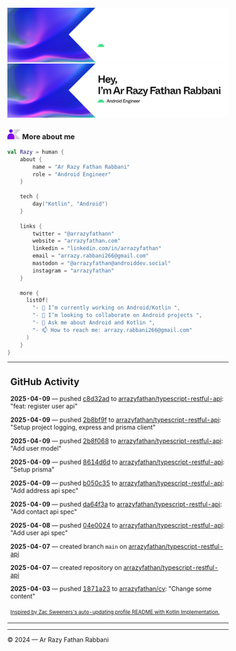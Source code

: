 ![Ar Razy Fathan Rabbani Banner](https://github.com/arrazyfathan/arrazyfathan/blob/main/media/banner-dark.png#gh-dark-mode-only)
![Ar Razy Fathan Rabbani Banner](https://github.com/arrazyfathan/arrazyfathan/blob/main/media/banner-light.png#gh-light-mode-only)

### <img width="30" alt="about" src="https://github.com/arrazyfathan/arrazyfathan/blob/main/media/about.png"> More about me

```kotlin
val Razy = human {
    about {
        name = "Ar Razy Fathan Rabbani"
        role = "Android Engineer"
    }

    tech {
        day("Kotlin", "Android")
    }

    links {
        twitter = "@arrazyfathann"
        website = "arrazyfathan.com"
        linkedin = "linkedin.com/in/arrazyfathan"
        email = "arrazy.rabbani266@gmail.com"
        mastodon = "@arrazyfathan@androiddev.social"
        instagram = "arrazyfathan"
    }

    more {
      listOf(
        "- 🔭 I’m currently working on Android/Kotlin ",
        "- 👯 I’m looking to collaborate on Android projects ",
        "- 💬 Ask me about Android and Kotlin ",
        "- 📫 How to reach me: arrazy.rabbani266@gmail.com"
      )
    }
}
```


<table><tr><td valign="top" width="100%">    

## GitHub Activity

**2025-04-09** — pushed [c8d32ad](https://github.com/arrazyfathan/typescript-restful-api/commits/c8d32ade7f559c02015a78098dd4e0a4c4d0af27) to [arrazyfathan/typescript-restful-api](https://github.com/arrazyfathan/typescript-restful-api): "feat: register user api"

**2025-04-09** — pushed [2b8bf9f](https://github.com/arrazyfathan/typescript-restful-api/commits/2b8bf9f29c474019c0282ac74ec2acd781a405ad) to [arrazyfathan/typescript-restful-api](https://github.com/arrazyfathan/typescript-restful-api): "Setup project logging, express and prisma client"

**2025-04-09** — pushed [2b8f068](https://github.com/arrazyfathan/typescript-restful-api/commits/2b8f068a2d74bbc8234cc65c294a9b76c7a1ec50) to [arrazyfathan/typescript-restful-api](https://github.com/arrazyfathan/typescript-restful-api): "Add user model"

**2025-04-09** — pushed [8614d6d](https://github.com/arrazyfathan/typescript-restful-api/commits/8614d6dda24971142efd0a16d8ac31db84100277) to [arrazyfathan/typescript-restful-api](https://github.com/arrazyfathan/typescript-restful-api): "Setup prisma"

**2025-04-09** — pushed [b050c35](https://github.com/arrazyfathan/typescript-restful-api/commits/b050c35c9cdd83c53aa9dc47fafc70c275079a05) to [arrazyfathan/typescript-restful-api](https://github.com/arrazyfathan/typescript-restful-api): "Add address api spec"

**2025-04-09** — pushed [da64f3a](https://github.com/arrazyfathan/typescript-restful-api/commits/da64f3aacbba2a12a6800f45dc6cfdf36a4182f1) to [arrazyfathan/typescript-restful-api](https://github.com/arrazyfathan/typescript-restful-api): "Add contact api spec"

**2025-04-08** — pushed [04e0024](https://github.com/arrazyfathan/typescript-restful-api/commits/04e0024925d25b52530d1af983e1dd1608552a0c) to [arrazyfathan/typescript-restful-api](https://github.com/arrazyfathan/typescript-restful-api): "Add user api spec"

**2025-04-07** — created branch `main` on [arrazyfathan/typescript-restful-api](https://github.com/arrazyfathan/typescript-restful-api)

**2025-04-07** — created repository on [arrazyfathan/typescript-restful-api](https://github.com/arrazyfathan/typescript-restful-api)

**2025-04-03** — pushed [1871a23](https://github.com/arrazyfathan/cv/commits/1871a23940144a1d8d74fc4871c3bed9060fe75e) to [arrazyfathan/cv](https://github.com/arrazyfathan/cv): "Change some content"
                
<sub><a href="https://github.com/ZacSweers/ZacSweers/">Inspired by Zac Sweeners's auto-updating profile README with Kotlin Implementation.</a></sub>
</table>

<!--START_SECTION:waka-->
<!--END_SECTION:waka-->

---
© 2024 — Ar Razy Fathan Rabbani
